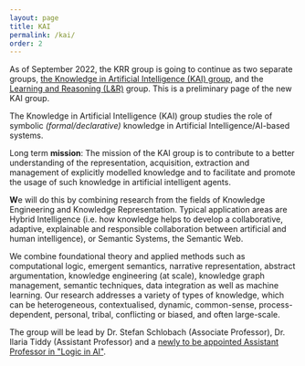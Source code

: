 ```yaml
---
layout: page
title: KAI
permalink: /kai/
order: 2
---
```


<!-- wp:paragraph -->
<p>As of September 2022, the KRR group is going to continue as two separate groups, <a href="https://kai.cs.vu.nl/">the Knowledge in Artificial Intelligence (KAI) group</a>, and the <a href="https://lr.cs.vu.nl/">Learning and Reasoning (L&amp;R)</a> group. This is a preliminary page of the new KAI group. </p>
<!-- /wp:paragraph -->

<!-- wp:paragraph -->
<p>The Knowledge in Artificial Intelligence (KAI) group studies the role of symbolic <em>(formal/declarative)</em> knowledge in Artificial Intelligence/AI-based systems.&nbsp;</p>
<!-- /wp:paragraph -->

<!-- wp:paragraph -->
<p>Long term <strong>mission</strong>: The mission of the KAI group is to contribute to a better understanding of the representation, acquisition, extraction and management of explicitly modelled knowledge and to facilitate and promote the usage of such knowledge in artificial intelligent agents.&nbsp;</p>
<!-- /wp:paragraph -->

<!-- wp:paragraph -->
<p><strong>W</strong>e will do this by combining research from the fields of Knowledge Engineering and Knowledge Representation. Typical application areas are  Hybrid Intelligence (i.e. how knowledge helps to develop a collaborative, adaptive, explainable and responsible collaboration between artificial and human intelligence), or Semantic Systems, the Semantic Web. </p>
<!-- /wp:paragraph -->

<!-- wp:paragraph -->
<p>We combine foundational theory and applied methods such as computational logic, emergent semantics, narrative representation, abstract argumentation, knowledge engineering (at scale), knowledge graph management, semantic techniques, data integration as well as machine learning. Our research addresses a variety of types of knowledge, which can be heterogeneous, contextualised, dynamic, common-sense, process-dependent, personal, tribal, conflicting or biased, and often large-scale. </p>
<!-- /wp:paragraph -->

<!-- wp:paragraph -->
<p>The group will be lead by Dr. Stefan Schlobach (Associate Professor), Dr. Ilaria Tiddy (Assistant Professor) and a <a href="https://workingat.vu.nl/ad/assistant-professor-logic-in-artificial-intelligence/315a0r">newly to be appointed Assistant Professor in "Logic in AI"</a>. </p>
<!-- /wp:paragraph -->